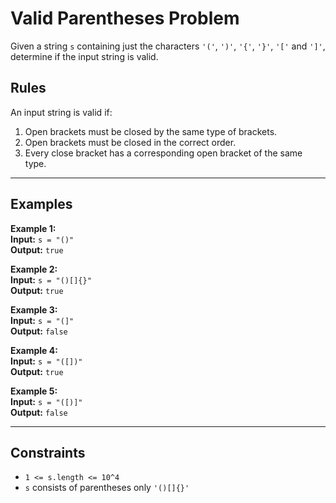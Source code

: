# Valid Parentheses Problem

Given a string `s` containing just the characters `'('`, `')'`, `'{'`, `'}'`, `'['` and `']'`, determine if the input string is valid.

## Rules

An input string is valid if:

1. Open brackets must be closed by the same type of brackets.
2. Open brackets must be closed in the correct order.
3. Every close bracket has a corresponding open bracket of the same type.

---

## Examples

**Example 1:**  
**Input:** `s = "()"`  
**Output:** `true`

**Example 2:**  
**Input:** `s = "()[]{}"`  
**Output:** `true`

**Example 3:**  
**Input:** `s = "(]"`  
**Output:** `false`

**Example 4:**  
**Input:** `s = "([])"`  
**Output:** `true`

**Example 5:**  
**Input:** `s = "([)]"`  
**Output:** `false`

---

## Constraints

- `1 <= s.length <= 10^4`
- `s` consists of parentheses only `'()[]{}'`

